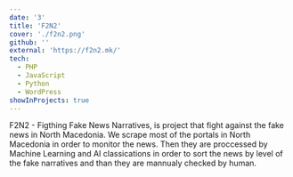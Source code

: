 ```yaml
---
date: '3'
title: 'F2N2'
cover: './f2n2.png'
github: ''
external: 'https://f2n2.mk/'
tech:
  - PHP
  - JavaScript
  - Python
  - WordPress
showInProjects: true
---
```


F2N2 - Figthing Fake News Narratives, is project that fight against the fake news in North Macedonia. We scrape most of the portals in North Macedonia in order to monitor the news. Then they are proccessed by Machine Learning and AI classications in order to sort the news by level of the fake narratives and than they are mannualy checked by human.
